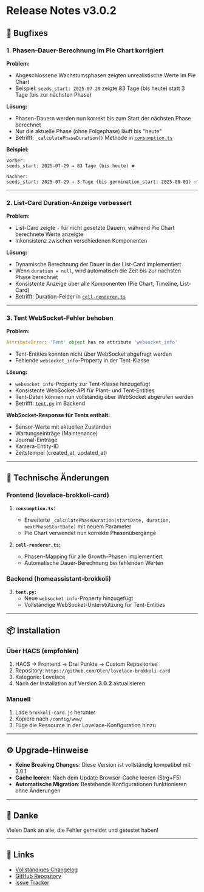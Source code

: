 # Release Notes v3.0.2

## 🐛 Bugfixes

### 1. Phasen-Dauer-Berechnung im Pie Chart korrigiert

**Problem:**
- Abgeschlossene Wachstumsphasen zeigten unrealistische Werte im Pie Chart
- Beispiel: `seeds_start: 2025-07-29` zeigte 83 Tage (bis heute) statt 3 Tage (bis zur nächsten Phase)

**Lösung:**
- Phasen-Dauern werden nun korrekt bis zum Start der nächsten Phase berechnet
- Nur die aktuelle Phase (ohne Folgephase) läuft bis "heute"
- Betrifft: `_calculatePhaseDuration()` Methode in [`consumption.ts`](src/components/consumption.ts)

**Beispiel:**
```
Vorher:
seeds_start: 2025-07-29 → 83 Tage (bis heute) ❌

Nachher:
seeds_start: 2025-07-29 → 3 Tage (bis germination_start: 2025-08-01) ✅
```

---

### 2. List-Card Duration-Anzeige verbessert

**Problem:**
- List-Card zeigte `-` für nicht gesetzte Dauern, während Pie Chart berechnete Werte anzeigte
- Inkonsistenz zwischen verschiedenen Komponenten

**Lösung:**
- Dynamische Berechnung der Dauer in der List-Card implementiert
- Wenn `duration = null`, wird automatisch die Zeit bis zur nächsten Phase berechnet
- Konsistente Anzeige über alle Komponenten (Pie Chart, Timeline, List-Card)
- Betrifft: Duration-Felder in [`cell-renderer.ts`](src/utils/cell-renderer.ts)

---

### 3. Tent WebSocket-Fehler behoben

**Problem:**
```python
AttributeError: 'Tent' object has no attribute 'websocket_info'
```
- Tent-Entities konnten nicht über WebSocket abgefragt werden
- Fehlende `websocket_info`-Property in der Tent-Klasse

**Lösung:**
- `websocket_info`-Property zur Tent-Klasse hinzugefügt
- Konsistente WebSocket-API für Plant- und Tent-Entities
- Tent-Daten können nun vollständig über WebSocket abgerufen werden
- Betrifft: [`tent.py`](custom_components/plant/tent.py) im Backend

**WebSocket-Response für Tents enthält:**
- Sensor-Werte mit aktuellen Zuständen
- Wartungseinträge (Maintenance)
- Journal-Einträge
- Kamera-Entity-ID
- Zeitstempel (created_at, updated_at)

---

## 🔧 Technische Änderungen

### Frontend (lovelace-brokkoli-card)

1. **`consumption.ts`:**
   - Erweiterte `_calculatePhaseDuration(startDate, duration, nextPhaseStartDate)` mit neuem Parameter
   - Pie Chart verwendet nun korrekte Phasenübergänge

2. **`cell-renderer.ts`:**
   - Phasen-Mapping für alle Growth-Phasen implementiert
   - Automatische Dauer-Berechnung bei fehlenden Werten

### Backend (homeassistant-brokkoli)

3. **`tent.py`:**
   - Neue `websocket_info`-Property hinzugefügt
   - Vollständige WebSocket-Unterstützung für Tent-Entities

---

## 📦 Installation

### Über HACS (empfohlen)
1. HACS → Frontend → Drei Punkte → Custom Repositories
2. Repository: `https://github.com/Olen/lovelace-brokkoli-card`
3. Kategorie: Lovelace
4. Nach der Installation auf Version **3.0.2** aktualisieren

### Manuell
1. Lade `brokkoli-card.js` herunter
2. Kopiere nach `/config/www/`
3. Füge die Ressource in der Lovelace-Konfiguration hinzu

---

## ⚙️ Upgrade-Hinweise

- **Keine Breaking Changes**: Diese Version ist vollständig kompatibel mit 3.0.1
- **Cache leeren**: Nach dem Update Browser-Cache leeren (Strg+F5)
- **Automatische Migration**: Bestehende Konfigurationen funktionieren ohne Änderungen

---

## 🙏 Danke

Vielen Dank an alle, die Fehler gemeldet und getestet haben!

---

## 🔗 Links

- [Vollständiges Changelog](CHANGELOG.md)
- [GitHub Repository](https://github.com/Olen/lovelace-brokkoli-card)
- [Issue Tracker](https://github.com/Olen/lovelace-brokkoli-card/issues)
